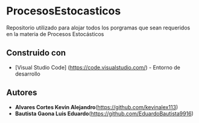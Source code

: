 # ProcesosEstocasticos
Repositorio utilizado para alojar todos los porgramas que sean requeridos en la materia de Procesos Estocásticos

## Construido con

* [Visual Studio Code] (https://code.visualstudio.com/) - Entorno de desarrollo

## Autores

* **Alvares Cortes Kevin Alejandro**(https://github.com/kevinalex113)
* **Bautista Gaona Luis Eduardo**(https://github.com/EduardoBautista9916)
